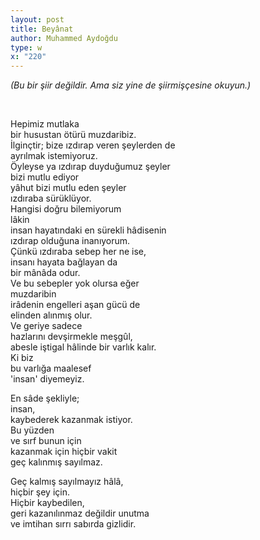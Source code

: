 ```yaml
---
layout: post
title: Beyânat
author: Muhammed Aydoğdu
type: w
x: "220"
---
```



_(Bu bir şiir değildir. Ama siz yine de şiirmişçesine okuyun.)_


<br/>

Hepimiz mutlaka  
bir husustan ötürü muzdaribiz.  
İlginçtir; bize ızdırap veren şeylerden de  
ayrılmak istemiyoruz.  
Öyleyse ya ızdırap duyduğumuz şeyler  
bizi mutlu ediyor  
yâhut bizi mutlu eden şeyler  
ızdıraba sürüklüyor.  
Hangisi doğru bilemiyorum  
lâkin  
insan hayatındaki en sürekli hâdisenin  
ızdırap olduğuna inanıyorum.  
Çünkü ızdıraba sebep her ne ise,  
insanı hayata bağlayan da  
bir mânâda odur.  
Ve bu sebepler yok olursa eğer  
muzdaribin  
irâdenin engelleri aşan gücü de  
elinden alınmış olur.  
Ve geriye sadece  
hazlarını devşirmekle meşgûl,  
abesle iştigal hâlinde bir varlık kalır.  
Ki biz  
bu varlığa maalesef  
'insan' diyemeyiz.  

En sâde şekliyle;  
insan,  
kaybederek kazanmak istiyor.  
Bu yüzden  
ve sırf bunun için  
kazanmak için hiçbir vakit  
geç kalınmış sayılmaz.  

Geç kalmış sayılmayız hâlâ,  
hiçbir şey için.  
Hiçbir kaybedilen,  
geri kazanılınmaz değildir unutma  
ve imtihan sırrı sabırda gizlidir.  
